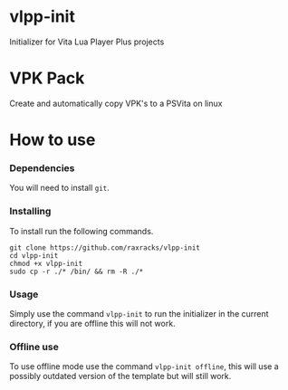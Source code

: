 # vlpp-init
Initializer for Vita Lua Player Plus projects

# VPK Pack
Create and automatically copy VPK's to a PSVita on linux

# How to use
### Dependencies
You will need to install ``git``.

### Installing
To install run the following commands.
```
git clone https://github.com/raxracks/vlpp-init
cd vlpp-init
chmod +x vlpp-init
sudo cp -r ./* /bin/ && rm -R ./*
```

### Usage
Simply use the command ``vlpp-init`` to run the initializer in the current directory, if you are offline this will not work.

### Offline use
To use offline mode use the command ``vlpp-init offline``, this will use a possibly outdated version of the template but will still work.
